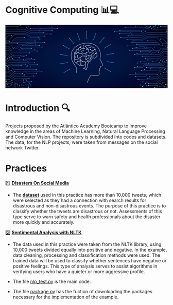 # Cognitive Computing 📊💻

![alt text](https://github.com/EmersonVeras/CognitiveComputing/blob/main/Images/banner.jpg)

# Introduction 🔍

Projects proposed by the Atlântico Academy Bootcamp to improve knowledge in the areas of Machine Learning, Natural Language Processing and Computer Vision. The repository is subdivided into codes and datasets. The data, for the NLP projects, were taken from messages on the social network Twitter.

# Practices

1️⃣ **[Disasters On Social Media](https://github.com/EmersonVeras/CognitiveComputing/tree/main/NLP/trailhead/codes/Disasters_On_Social_Media_NLP)**
- The **[dataset](https://github.com/EmersonVeras/CognitiveComputing/tree/main/NLP/trailhead/datasets)** used in this practice has more than 10,000 tweets, which were selected as they had a connection with search results for disastrous and non-disastrous events. The purpose of this practice is to classify whether the tweets are disastrous or not. Assessments of this type serve to warn safety and health professionals about the disaster more quickly and accurately.


2️⃣ **[Sentimental Analysis with NLTK](https://github.com/EmersonVeras/CognitiveComputing/tree/main/NLP/trailhead/codes/Sentiment_analysis_NLTK)**
- The data used in this practice were taken from the NLTK library, using 10,000 tweets divided equally into positive and negative. In the example, data cleaning, processing and classification methods were used. The trained data will be used to classify whether sentences have negative or positive feelings. This type of analysis serves to assist algorithms in verifying users who have a quieter or more aggressive profile.

- The file [nlp_test.py](https://github.com/EmersonVeras/CognitiveComputing/blob/main/NLP/trailhead/codes/Sentiment_analysis_NLTK/nlp_test.py) is the main code.
- The file [package.py](https://github.com/EmersonVeras/CognitiveComputing/blob/main/NLP/trailhead/codes/Sentiment_analysis_NLTK/package.py) has the fuction of downloading the packages necessary for the implementation of the example.
